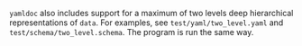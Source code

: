 
`yamldoc` also includes support for a maximum of two levels deep hierarchical representations of `data`. For examples, see `test/yaml/two_level.yaml` and `test/schema/two_level.schema`. The program is run the same way.
